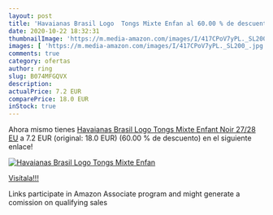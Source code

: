 ```yaml
---
layout: post
title: 'Havaianas Brasil Logo  Tongs Mixte Enfan al 60.00 % de descuento'
date: 2020-10-22 18:32:31
thumbnailImage: 'https://m.media-amazon.com/images/I/417CPoV7yPL._SL200_.jpg'
images: [ 'https://m.media-amazon.com/images/I/417CPoV7yPL._SL200_.jpg' ]
comments: true
category: ofertas
author: ring
slug: B074MFGQVX
description:
actualPrice: 7.2 EUR
comparePrice: 18.0 EUR
inStock: true
---
```


Ahora mismo tienes [Havaianas Brasil Logo  Tongs Mixte Enfant  Noir  27/28 EU](https://www.amazon.fr/dp/B074MFGQVX/?tag=tolees0d-21) a 7.2 EUR (original: 18.0 EUR) (60.00 %  de descuento) en el siguiente enlace!

[![Havaianas Brasil Logo  Tongs Mixte Enfan](https://m.media-amazon.com/images/I/417CPoV7yPL._SL200_.jpg)](https://www.amazon.fr/dp/B074MFGQVX/?tag=tolees0d-21)

[Visítala!!!](https://www.amazon.fr/dp/B074MFGQVX/?tag=tolees0d-21)

Links participate in Amazon Associate program and might generate a comission on qualifying sales
